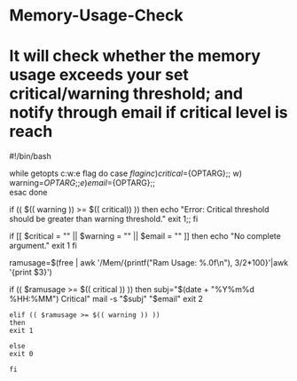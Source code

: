 # Memory-Usage-Check
# It will check whether the memory usage exceeds your set critical/warning threshold; and notify through email if critical level is reach

#!/bin/bash

  while getopts c:w:e flag
  do
    case ${flag} in
      c) 
      critical=${OPTARG};;
      w) 
      warning=${OPTARG};;
      e) 
      email=${OPTARG};;  
      esac
   done
   
   if (( $(( warning )) >= $(( critical)) ))
   then
   echo "Error: Critical threshold should be greater than warning threshold."
   exit 1;;
   fi
      
   if [[ $critical = "" || $warning = "" || $email = "" ]]
   then
   echo "No complete argument."
   exit 1
   fi
   
   ramusage=$(free | awk '/Mem/{printf("Ram Usage: %.0f\n"), $3/$2*100}'|awk '{print $3}')
   
   if (( $ramusage >= $(( critical )) ))
   then
    subj="$(date + "%Y%m%d %HH:%MM") Critical"
    mail -s "$subj" "$email"
    exit 2
    
    elif (( $ramusage >= $(( warning )) ))
    then
    exit 1
    
    else
    exit 0
    
    fi
   
   



